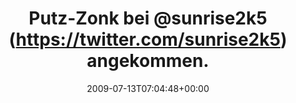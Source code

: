 ---
retweeted: false
source: <a href="http://twitter.com" rel="nofollow">Twitter Web Client</a>
entities:
  hashtags:
  - text: geschichten
    indices:
    - '90'
    - '102'
  - text: office
    indices:
    - '111'
    - '118'
  symbols: []
  user_mentions:
  - name: quafzi
    screen_name: quafzi
    indices:
    - '38'
    - '45'
    id_str: '15355135'
    id: '15355135'
  urls: []
display_text_range:
- '0'
- '119'
favorite_count: '0'
id_str: '2610819451'
truncated: false
retweet_count: '0'
id: '2610819451'
created_at: Mon Jul 13 07:04:48 +0000 2009
favorited: false
full_text: 'Putz-Zonk bei [@sunrise2k5](https://twitter.com/sunrise2k5) angekommen.
  [@quafzi](https://twitter.com/quafzi) hat sich heimlich in den Urlaub verdrückt.
  (#geschichten aus dem #office)'
lang: de
tags:
- geschichten
- office
- pesos/twitter
date: '2009-07-13T07:04:48+00:00'
src: https://twitter.com/bascht/status/2610819451
original_url: https://twitter.com/bascht/status/2610819451
type: twitter_tweet
text: 'Putz-Zonk bei [@sunrise2k5](https://twitter.com/sunrise2k5) angekommen. [@quafzi](https://twitter.com/quafzi)
  hat sich heimlich in den Urlaub verdrückt. (#geschichten aus dem #office)'
title: 'Putz-Zonk bei @sunrise2k5 (https://twitter.com/sunrise2k5) angekommen. '

---
